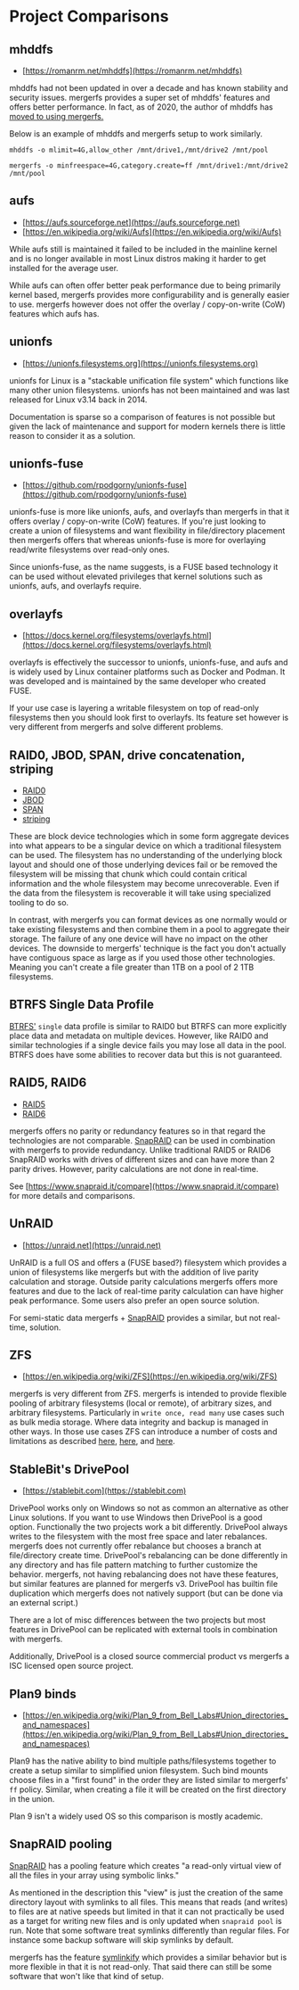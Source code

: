 # Project Comparisons

## mhddfs

* [https://romanrm.net/mhddfs](https://romanrm.net/mhddfs)

mhddfs had not been updated in over a decade and has known stability
and security issues. mergerfs provides a super set of mhddfs' features
and offers better performance. In fact, as of 2020, the author of
mhddfs has [moved to using
mergerfs.](https://romanrm.net/mhddfs#update)

Below is an example of mhddfs and mergerfs setup to work similarly.

`mhddfs -o mlimit=4G,allow_other /mnt/drive1,/mnt/drive2 /mnt/pool`

`mergerfs -o minfreespace=4G,category.create=ff /mnt/drive1:/mnt/drive2 /mnt/pool`


## aufs

* [https://aufs.sourceforge.net](https://aufs.sourceforge.net)
* [https://en.wikipedia.org/wiki/Aufs](https://en.wikipedia.org/wiki/Aufs)

While aufs still is maintained it failed to be included in the
mainline kernel and is no longer available in most Linux distros
making it harder to get installed for the average user.

While aufs can often offer better peak performance due to being
primarily kernel based, mergerfs provides more configurability and is
generally easier to use. mergerfs however does not offer the overlay /
copy-on-write (CoW) features which aufs has.


## unionfs

* [https://unionfs.filesystems.org](https://unionfs.filesystems.org)

unionfs for Linux is a "stackable unification file system" which
functions like many other union filesystems. unionfs has not been
maintained and was last released for Linux v3.14 back in 2014.

Documentation is sparse so a comparison of features is not possible
but given the lack of maintenance and support for modern kernels there
is little reason to consider it as a solution.


## unionfs-fuse

* [https://github.com/rpodgorny/unionfs-fuse](https://github.com/rpodgorny/unionfs-fuse)

unionfs-fuse is more like unionfs, aufs, and overlayfs than mergerfs
in that it offers overlay / copy-on-write (CoW) features. If you're
just looking to create a union of filesystems and want flexibility in
file/directory placement then mergerfs offers that whereas
unionfs-fuse is more for overlaying read/write filesystems over
read-only ones.

Since unionfs-fuse, as the name suggests, is a FUSE based technology
it can be used without elevated privileges that kernel solutions such
as unionfs, aufs, and overlayfs require.


## overlayfs

* [https://docs.kernel.org/filesystems/overlayfs.html](https://docs.kernel.org/filesystems/overlayfs.html)

overlayfs is effectively the successor to unionfs, unionfs-fuse, and
aufs and is widely used by Linux container platforms such as Docker and
Podman. It was developed and is maintained by the same developer who
created FUSE.

If your use case is layering a writable filesystem on top of read-only
filesystems then you should look first to overlayfs. Its feature set
however is very different from mergerfs and solve different problems.


## RAID0, JBOD, SPAN, drive concatenation, striping

* [RAID0](https://en.wikipedia.org/wiki/Standard_RAID_levels#RAID_0)
* [JBOD](https://en.wikipedia.org/wiki/Non-RAID_drive_architectures#JBOD)
* [SPAN](https://en.wikipedia.org/wiki/Non-RAID_drive_architectures#Concatenation_(SPAN,_BIG))
* [striping](https://en.wikipedia.org/wiki/Data_striping)

These are block device technologies which in some form aggregate
devices into what appears to be a singular device on which a
traditional filesystem can be used. The filesystem has no
understanding of the underlying block layout and should one of those
underlying devices fail or be removed the filesystem will be missing
that chunk which could contain critical information and the whole
filesystem may become unrecoverable. Even if the data from the
filesystem is recoverable it will take using specialized tooling to do
so.

In contrast, with mergerfs you can format devices as one normally
would or take existing filesystems and then combine them in a pool to
aggregate their storage. The failure of any one device will have no
impact on the other devices. The downside to mergerfs' technique is
the fact you don't actually have contiguous space as large as if you
used those other technologies. Meaning you can't create a file greater
than 1TB on a pool of 2 1TB filesystems.


## BTRFS Single Data Profile

[BTRFS'](https://btrfs.readthedocs.io) `single` data profile is
similar to RAID0 but BTRFS can more explicitly place data and metadata
on multiple devices. However, like RAID0 and similar technologies if a
single device fails you may lose all data in the pool. BTRFS does have
some abilities to recover data but this is not guaranteed.


## RAID5, RAID6

* [RAID5](https://en.wikipedia.org/wiki/Standard_RAID_levels#RAID_5)
* [RAID6](https://en.wikipedia.org/wiki/Standard_RAID_levels#RAID_6)

mergerfs offers no parity or redundancy features so in that regard the
technologies are not comparable. [SnapRAID](https://www.snapraid.it)
can be used in combination with mergerfs to provide redundancy. Unlike
traditional RAID5 or RAID6 SnapRAID works with drives of different
sizes and can have more than 2 parity drives. However, parity
calculations are not done in real-time.

See [https://www.snapraid.it/compare](https://www.snapraid.it/compare)
for more details and comparisons.


## UnRAID

* [https://unraid.net](https://unraid.net)

UnRAID is a full OS and offers a (FUSE based?) filesystem which
provides a union of filesystems like mergerfs but with the addition of
live parity calculation and storage. Outside parity calculations
mergerfs offers more features and due to the lack of real-time parity
calculation can have higher peak performance. Some users also prefer
an open source solution.

For semi-static data mergerfs + [SnapRAID](http://www.snapraid.it)
provides a similar, but not real-time, solution.


## ZFS

* [https://en.wikipedia.org/wiki/ZFS](https://en.wikipedia.org/wiki/ZFS)

mergerfs is very different from ZFS. mergerfs is intended to provide
flexible pooling of arbitrary filesystems (local or remote), of
arbitrary sizes, and arbitrary filesystems. Particularly in `write
once, read many` use cases such as bulk media storage. Where data
integrity and backup is managed in other ways. In those use cases ZFS
can introduce a number of costs and limitations as described
[here](http://louwrentius.com/the-hidden-cost-of-using-zfs-for-your-home-nas.html),
[here](https://markmcb.com/2020/01/07/five-years-of-btrfs/), and
[here](https://utcc.utoronto.ca/~cks/space/blog/solaris/ZFSWhyNoRealReshaping).


## StableBit's DrivePool

* [https://stablebit.com](https://stablebit.com)

DrivePool works only on Windows so not as common an alternative as
other Linux solutions. If you want to use Windows then DrivePool is a
good option. Functionally the two projects work a bit
differently. DrivePool always writes to the filesystem with the most
free space and later rebalances. mergerfs does not currently offer
rebalance but chooses a branch at file/directory create
time. DrivePool's rebalancing can be done differently in any directory
and has file pattern matching to further customize the
behavior. mergerfs, not having rebalancing does not have these
features, but similar features are planned for mergerfs v3. DrivePool
has builtin file duplication which mergerfs does not natively support
(but can be done via an external script.)

There are a lot of misc differences between the two projects but most
features in DrivePool can be replicated with external tools in
combination with mergerfs.

Additionally, DrivePool is a closed source commercial product vs
mergerfs a ISC licensed open source project.


## Plan9 binds

* [https://en.wikipedia.org/wiki/Plan_9_from_Bell_Labs#Union_directories_and_namespaces](https://en.wikipedia.org/wiki/Plan_9_from_Bell_Labs#Union_directories_and_namespaces)

Plan9 has the native ability to bind multiple paths/filesystems
together to create a setup similar to simplified union
filesystem. Such bind mounts choose files in a "first found" in the
order they are listed similar to mergerfs' `ff` policy. Similar, when
creating a file it will be created on the first directory in the
union.

Plan 9 isn't a widely used OS so this comparison is mostly academic.


## SnapRAID pooling

[SnapRAID](https://www.snapraid.it/manual) has a pooling feature which
creates "a read-only virtual view of all the files in your array using
symbolic links."

As mentioned in the description this "view" is just the creation of
the same directory layout with symlinks to all files. This means that
reads (and writes) to files are at native speeds but limited in that
it can not practically be used as a target for writing new files and
is only updated when `snapraid pool` is run. Note that some software
treat symlinks differently than regular files. For instance some
backup software will skip symlinks by default.

mergerfs has the feature [symlinkify](config/symlinkify.md) which
provides a similar behavior but is more flexible in that it is not
read-only. That said there can still be some software that won't like
that kind of setup.
